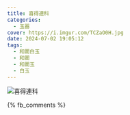 ```yaml
---
title: 喜得連科
categories:
  - 玉器
cover: https://i.imgur.com/TCZaO0H.jpg
date: 2024-07-02 19:05:12
tags:
  - 和闐白玉
  - 和闐
  - 和闐玉
  - 白玉
---
```


![喜得連科](https://i.imgur.com/TCZaO0H.jpg)

{% fb_comments %}
